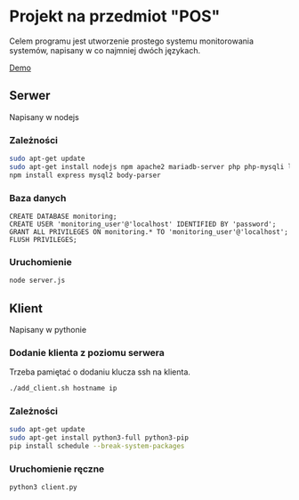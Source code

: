 # Projekt na przedmiot "POS"

Celem programu jest utworzenie prostego systemu monitorowania systemów, napisany w co najmniej dwóch językach. 

[Demo](https://pos.mycka.net/)

## Serwer
Napisany w nodejs

### Zależności
```bash
sudo apt-get update
sudo apt-get install nodejs npm apache2 mariadb-server php php-mysqli libapache2-mod-php
npm install express mysql2 body-parser
```
### Baza danych

```mysql
CREATE DATABASE monitoring;
CREATE USER 'monitoring_user'@'localhost' IDENTIFIED BY 'password';
GRANT ALL PRIVILEGES ON monitoring.* TO 'monitoring_user'@'localhost';
FLUSH PRIVILEGES;
```

### Uruchomienie
```bash
node server.js
```

## Klient
Napisany w pythonie

### Dodanie klienta z poziomu serwera
Trzeba pamiętać o dodaniu klucza ssh na klienta. 
```bash
./add_client.sh hostname ip
```

### Zależności
```bash
sudo apt-get update
sudo apt-get install python3-full python3-pip
pip install schedule --break-system-packages
```

### Uruchomienie ręczne
```bash
python3 client.py
```
